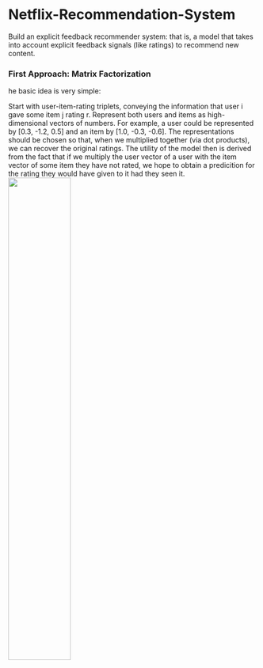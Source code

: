 # Netflix-Recommendation-System

Build an explicit feedback recommender system: that is, a model that takes into account explicit feedback signals (like ratings) to recommend new content. 

### First Approach: Matrix Factorization
he basic idea is very simple:

Start with user-item-rating triplets, conveying the information that user i gave some item j rating r.
Represent both users and items as high-dimensional vectors of numbers. For example, a user could be represented by [0.3, -1.2, 0.5] and an item by [1.0, -0.3, -0.6].
The representations should be chosen so that, when we multiplied together (via dot products), we can recover the original ratings.
The utility of the model then is derived from the fact that if we multiply the user vector of a user with the item vector of some item they have not rated, we hope to obtain a predicition for the rating they would have given to it had they seen it.
<img src='https://storage.googleapis.com/gweb-cloudblog-publish/images/f1-collab_filtering.max-900x900.png?raw=true' width=50% />
